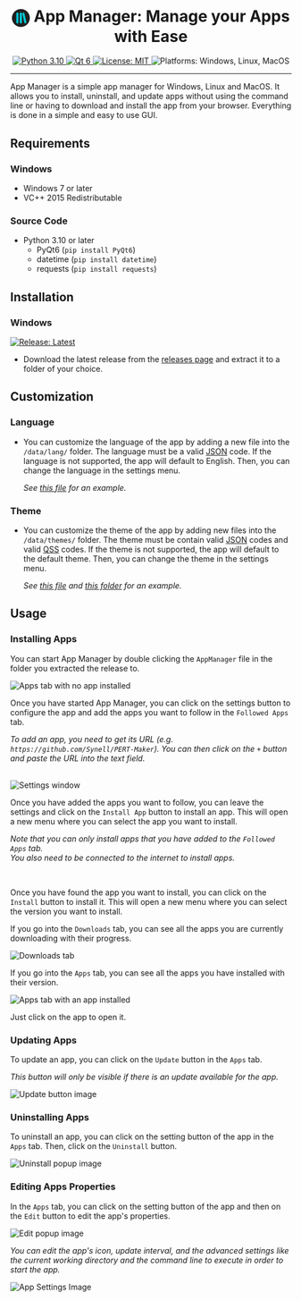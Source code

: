 <h1 align="center"><img src="./data/icons/AppManager.svg" width="32" align="center" /> App Manager: Manage your Apps with Ease</h1>
<p align="center">
  <a href="https://www.python.org/downloads/">
    <img alt="Python 3.10" src="https://img.shields.io/badge/Python-3.10-blue" />
  </a>
  <a href="https://www.qt.io/">
    <img alt="Qt 6" src="https://img.shields.io/badge/Qt-6.2.3-brightgreen" />
  </a>
  <a href="https://github.com/Synell/App-Manager/blob/master/LICENSE">
    <img alt="License: MIT" src="https://img.shields.io/badge/License-MIT-green" target="_blank" />
  </a>
  <img alt="Platforms: Windows, Linux, MacOS" src="https://img.shields.io/badge/Platforms-Windows%20|%20Linux%20|%20MacOS-yellow" />
</p>

----------------------------------------------------------------------

App Manager is a simple app manager for Windows, Linux and MacOS. It allows you to install, uninstall, and update apps without using the command line or having to download and install the app from your browser. Everything is done in a simple and easy to use GUI.


## Requirements

### Windows

- Windows 7 or later
- VC++ 2015 Redistributable


### Source Code
- Python 3.10 or later
  - PyQt6 (`pip install PyQt6`)
  - datetime (`pip install datetime`)
  - requests (`pip install requests`)


## Installation

### Windows

<a href="https://github.com/Synell/App-Manager/releases/latest">
  <img alt="Release: Latest" src="https://img.shields.io/badge/Release-Latest-00B4BE?style=for-the-badge" target="_blank" />
</a>

- Download the latest release from the [releases page](https://github.com/Synell/App-Manager/releases) and extract it to a folder of your choice.


## Customization

### Language

- You can customize the language of the app by adding a new file into the `/data/lang/` folder. The language must be a valid [JSON](https://en.wikipedia.org/wiki/JavaScript_Object_Notation) code. If the language is not supported, the app will default to English. Then, you can change the language in the settings menu.

  *See [this file](https://github.com/Synell/App-Manager/blob/main/data/lang/english.json) for an example.*

### Theme

- You can customize the theme of the app by adding new files into the `/data/themes/` folder. The theme must be contain valid [JSON](https://en.wikipedia.org/wiki/JavaScript_Object_Notation) codes and valid [QSS](https://doc.qt.io/qt-6/stylesheet-reference.html) codes. If the theme is not supported, the app will default to the default theme. Then, you can change the theme in the settings menu.

  *See [this file](https://github.com/Synell/App-Manager/blob/main/data/themes/neutron.json) and [this folder](https://github.com/Synell/App-Manager/tree/main/data/themes/neutron) for an example.*


## Usage

### Installing Apps

You can start App Manager by double clicking the `AppManager` file in the folder you extracted the release to.

<img alt="Apps tab with no app installed" src="https://lh3.googleusercontent.com/drive-viewer/AJc5JmTz96GiViWHxBzCpqYHfEpsh8HtYUVBmzSmse6mOAfFx5K5Y8fSnPU7DabnOf7dO8MSnF6VzRs" />

Once you have started App Manager, you can click on the settings button to configure the app and add the apps you want to follow in the `Followed Apps` tab.

*To add an app, you need to get its URL (e.g. `https://github.com/Synell/PERT-Maker`). You can then click on the `+` button and paste the URL into the text field.*

<br/>

<img alt="Settings window" src="https://lh3.googleusercontent.com/drive-viewer/AJc5JmSTIUKvqwigHVZJru8jTn2hY6I7SgC1WW-KqW19keAnM5ARzXmlxTZsZAOheqTIfw-KXM5rIPw" />

Once you have added the apps you want to follow, you can leave the settings and click on the `Install App` button to install an app. This will open a new menu where you can select the app you want to install.

*Note that you can only install apps that you have added to the `Followed Apps` tab.<br/>You also need to be connected to the internet to install apps.*

<br/>

Once you have found the app you want to install, you can click on the `Install` button to install it. This will open a new menu where you can select the version you want to install.

If you go into the `Downloads` tab, you can see all the apps you are currently downloading with their progress.

<img alt="Downloads tab" src="https://lh3.googleusercontent.com/drive-viewer/AJc5JmTISo22y5dMUTbVMVWoB28qGeHUcaX2jRPMJ9i9OTWH1Qtu2xX2NN6WrCWw2HMjNx9ESThIJEQ" />

<br/>

If you go into the `Apps` tab, you can see all the apps you have installed with their version.

<img alt="Apps tab with an app installed" src="https://lh3.googleusercontent.com/drive-viewer/AJc5JmTvmvn-hbHXEF07JGruvlaldVcbPwbXgI0YxL6mJsriFtXXspU-XAnvtIcz1-4L1KnSaGeLS8E" />

Just click on the app to open it.


### Updating Apps

To update an app, you can click on the `Update` button in the `Apps` tab.

*This button will only be visible if there is an update available for the app.*

<img alt="Update button image" src="https://lh3.googleusercontent.com/drive-viewer/AJc5JmQJwaJ66AYKfmjmM3Gd1qQ_oBMyDM-Oslw-YJGEpqsFloBp3n3NqHqAPr0JwBzDxBmCHZwR8PU" />


### Uninstalling Apps

To uninstall an app, you can click on the setting button of the app in the `Apps` tab. Then, click on the `Uninstall` button.

<img alt="Uninstall popup image" src="https://lh3.googleusercontent.com/drive-viewer/AJc5JmSruwZQjWIXx-iiLMjc-RIONywmPyx7KUzQlCSyQBIjS4nlD20mRuVs9-xT65aGisX295CgXwQ" />


### Editing Apps Properties

In the `Apps` tab, you can click on the setting button of the app and then on the `Edit` button to edit the app's properties.

<img alt="Edit popup image" src="https://lh3.googleusercontent.com/drive-viewer/AJc5JmTFTxgxsOrFlhiF0K9XUDineDC64Ak7xAOt_p7GKttDk95Ou6P0QHH3sPMDXg6xCHISoV0OPMw" />

*You can edit the app's icon, update interval, and the advanced settings like the current working directory and the command line to execute in order to start the app.*

<img alt="App Settings Image" src="https://lh3.googleusercontent.com/drive-viewer/AJc5JmSI34NeTVsxA21P4a_BEeeH7myqndmKyUwICvSOOsjY12vZBVniPkvYKUJX9b7JYbb2NXHATbU" />
